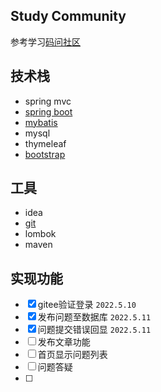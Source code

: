 ## Study Community
参考学习[码问社区](https://github.com/codedrinker/community)
## 技术栈
- spring mvc
- [spring boot](https://felord.cn/_doc/_springboot/2.1.5.RELEASE/_book/)
- [mybatis](https://mybatis.net.cn/)
- mysql
- thymeleaf
- [bootstrap](https://v3.bootcss.com/)
## 工具
- idea
- [git](https://www.runoob.com/manual/git-guide/) 
- lombok
- maven

## 实现功能
- [x] gitee验证登录 `2022.5.10`
- [x] 发布问题至数据库 `2022.5.11`
- [x] 问题提交错误回显 `2022.5.11`
- [ ] 发布文章功能 
- [ ] 首页显示问题列表
- [ ] 问题答疑
- [ ]
